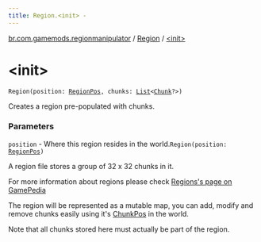 ```yaml
---
title: Region.<init> - 
---
```


[br.com.gamemods.regionmanipulator](../index.html) / [Region](index.html) / [&lt;init&gt;](./-init-.html)

# &lt;init&gt;

`Region(position: `[`RegionPos`](../-region-pos/index.html)`, chunks: `[`List`](https://kotlinlang.org/api/latest/jvm/stdlib/kotlin.collections/-list/index.html)`<`[`Chunk`](../-chunk/index.html)`?>)`

Creates a region pre-populated with chunks.

### Parameters

`position` - Where this region resides in the world.`Region(position: `[`RegionPos`](../-region-pos/index.html)`)`

A region file stores a group of 32 x 32 chunks in it.

For more information about regions please check [Regions's page on GamePedia](https://minecraft.gamepedia.com/Region_file_format)

The region will be represented as a mutable map, you can add, modify and remove chunks easily using it's [ChunkPos](../-chunk-pos/index.html) in the world.

Note that all chunks stored here must actually be part of the region.

